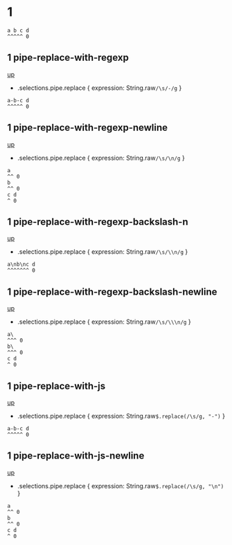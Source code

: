 # 1

```
a b c d
^^^^^ 0
```

## 1 pipe-replace-with-regexp
[up](#1)

- .selections.pipe.replace { expression: String.raw`/\s/-/g` }

```
a-b-c d
^^^^^ 0
```

## 1 pipe-replace-with-regexp-newline
[up](#1)

- .selections.pipe.replace { expression: String.raw`/\s/\n/g` }

```
a
^^ 0
b
^^ 0
c d
^ 0
```

## 1 pipe-replace-with-regexp-backslash-n
[up](#1)

- .selections.pipe.replace { expression: String.raw`/\s/\\n/g` }

```
a\nb\nc d
^^^^^^^ 0
```

## 1 pipe-replace-with-regexp-backslash-newline
[up](#1)

- .selections.pipe.replace { expression: String.raw`/\s/\\\n/g` }

```
a\
^^^ 0
b\
^^^ 0
c d
^ 0
```

## 1 pipe-replace-with-js
[up](#1)

- .selections.pipe.replace { expression: String.raw`$.replace(/\s/g, "-")` }

```
a-b-c d
^^^^^ 0
```

## 1 pipe-replace-with-js-newline
[up](#1)

- .selections.pipe.replace { expression: String.raw`$.replace(/\s/g, "\n")` }

```
a
^^ 0
b
^^ 0
c d
^ 0
```
